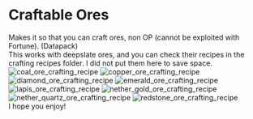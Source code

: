 # Craftable Ores
Makes it so that you can craft ores, non OP (cannot be exploited with Fortune). (Datapack)  
This works with deepslate ores, and you can check their recipes in the crafting recipes folder. I did not put them here to save space.  
![coal_ore_crafting_recipe](https://user-images.githubusercontent.com/86502397/123503107-a072f100-d605-11eb-99cd-7ae9730391a7.png)
![copper_ore_crafting_recipe](https://user-images.githubusercontent.com/86502397/123503108-a10b8780-d605-11eb-8555-e54d5c624f3a.png)
![diamond_ore_crafting_recipe](https://user-images.githubusercontent.com/86502397/123503109-a668d200-d605-11eb-9229-338aaf480010.png)
![emerald_ore_crafting_recipe](https://user-images.githubusercontent.com/86502397/123503110-a7016880-d605-11eb-8754-fc304e5d57f8.png)
![lapis_ore_crafting_recipe](https://user-images.githubusercontent.com/86502397/123503111-a7016880-d605-11eb-8459-e249b76aeac2.png)
![nether_gold_ore_crafting_recipe](https://user-images.githubusercontent.com/86502397/123503112-a799ff00-d605-11eb-86ab-6ab69f53c85d.png)
![nether_quartz_ore_crafting_recipe](https://user-images.githubusercontent.com/86502397/123503113-a799ff00-d605-11eb-873d-ae95740e8162.png)
![redstone_ore_crafting_recipe](https://user-images.githubusercontent.com/86502397/123503114-a799ff00-d605-11eb-83cb-7a38fe9e7030.png)  
I hope you enjoy!

